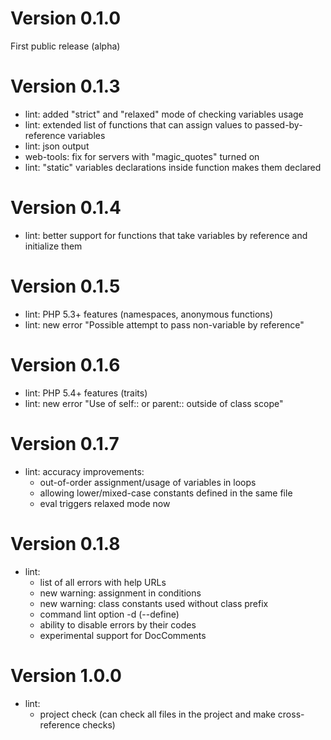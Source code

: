 Version 0.1.0
==============
First public release (alpha)

Version 0.1.3
==============
- lint: added "strict" and "relaxed" mode of checking variables usage
- lint: extended list of functions that can assign values to passed-by-reference variables
- lint: json output
- web-tools: fix for servers with "magic_quotes" turned on
- lint: "static" variables declarations inside function makes them declared

Version 0.1.4
==============
- lint: better support for functions that take variables by reference and initialize them

Version 0.1.5
==============
- lint: PHP 5.3+ features (namespaces, anonymous functions)
- lint: new error "Possible attempt to pass non-variable by reference"

Version 0.1.6
==============
- lint: PHP 5.4+ features (traits)
- lint: new error "Use of self:: or parent:: outside of class scope"

Version 0.1.7
==============
- lint: accuracy improvements:
    - out-of-order assignment/usage of variables in loops
    - allowing lower/mixed-case constants defined in the same file
    - eval triggers relaxed mode now

Version 0.1.8
==============
- lint:
    - list of all errors with help URLs
    - new warning: assignment in conditions
    - new warning: class constants used without class prefix
    - command lint option -d (--define)
    - ability to disable errors by their codes
    - experimental support for DocComments

Version 1.0.0
=============
- lint:
    - project check (can check all files in the project and make cross-reference checks)
